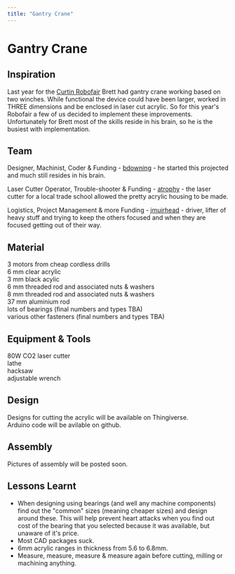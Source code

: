 ```yaml
---
title: "Gantry Crane"
---
```

# Gantry Crane

## Inspiration

Last year for the [Curtin Robofair](http://engineering.curtin.edu.au/outreach/robofair/) Brett had gantry crane working based on two winches. While functional the device could have been larger, worked in THREE dimensions and be enclosed in laser cut acrylic. So for this year's Robofair a few of us decided to implement these improvements. Unfortunately for Brett most of the skills reside in his brain, so he is the busiest with implementation.

## Team

Designer, Machinist, Coder & Funding - [bdowning](/user/bdowning) - he started this projected and much still resides in his brain.

Laser Cutter Operator, Trouble-shooter & Funding - [atrophy](/user/atrophy) - the laser cutter for a local trade school allowed the pretty acrylic housing to be made.

Logistics, Project Management & more Funding - [jmuirhead](/user/jmuirhead) - driver, lifter of heavy stuff and trying to keep the others focused and when they are focused getting out of their way.

## Material

3 motors from cheap cordless drills  
6 mm clear acrylic  
3 mm black acylic  
6 mm threaded rod and associated nuts & washers  
8 mm threaded rod and associated nuts & washers  
37 mm aluminium rod  
lots of bearings (final numbers and types TBA)  
various other fasteners (final numbers and types TBA)  

## Equipment & Tools

80W CO2 laser cutter  
lathe  
hacksaw  
adjustable wrench  

## Design

Designs for cutting the acrylic will be available on Thingiverse.  
Arduino code will be avilable on github.  

## Assembly

Pictures of assembly will be posted soon.

## Lessons Learnt

-   When designing using bearings (and well any machine components) find out the "common" sizes (meaning cheaper sizes) and design around these. This will help prevent heart attacks when you find out cost of the bearing that you selected because it was available, but unaware of it's price.
-   Most CAD packages suck.
-   6mm acrylic ranges in thickness from 5.6 to 6.8mm.
-   Measure, measure, measure & measure again before cutting, milling or machining anything.
